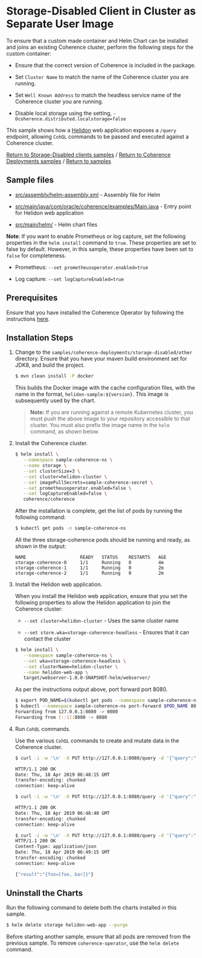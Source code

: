 # Storage-Disabled Client in Cluster as Separate User Image

To ensure that a custom made container and Helm Chart can be installed and joins an existing Coherence
cluster, perform the following steps for the custom container:

* Ensure that the correct version of Coherence is included in the package.

* Set `Cluster Name` to match the name of the Coherence cluster you are running.

* Set  `Well Known Address` to match the headless service name of the Coherence cluster you are running.

* Disable local storage using the setting, `-Dcoherence.distributed.localstorage=false`

This sample shows how a [Helidon](https://helidon.io/#/) web application exposes a `/query` endpoint,
allowing `CohQL` commands to be passed and executed against a Coherence cluster.


[Return to Storage-Disabled clients samples](../) / [Return to Coherence Deployments samples](../../) / [Return to samples](../../../README.md#list-of-samples)

## Sample files

* [src/assembly/helm-assembly.xml](src/assembly/helm-assembly.xml) - Assembly file for Helm

* [src/main/java/com/oracle/coherence/examples/Main.java](src/main/java/com/oracle/coherence/examples/Main.java) - Entry point for Helidon web application

* [src/main/helm/](src/main/helm) - Helm chart files

**Note**: If you want to enable Prometheus or log capture, set the following properties in the `helm install` command to `true`. These properties are set to false by default. However, in this sample, these properties have been set to `false` for completeness.

* Prometheus: `--set prometheusoperator.enabled=true`

* Log capture: `--set logCaptureEnabled=true`

## Prerequisites

Ensure that you have installed the Coherence Operator by following the instructions [here](../../../README.md#install-the-coherence-operator).

## Installation Steps

1. Change to the `samples/coherence-deployments/storage-disabled/other` directory. Ensure that you have your maven build environment set for JDK8, and build the project.

   ```bash
   $ mvn clean install -P docker
   ```

   This builds the Docker image with the cache configuration files, with the name in the format, `helidon-sample:${version}`. This image
   is subsequently used by the chart.

   > **Note:** If you are running against a remote Kubernetes cluster, you must
   > push the above image to your repository accessible to that cluster. You must also
   > prefix the image name in the `helm` command, as shown below.

2. Install the Coherence cluster.

   ```bash
   $ helm install \
      --namespace sample-coherence-ns \
      --name storage \
      --set clusterSize=3 \
      --set cluster=helidon-cluster \
      --set imagePullSecrets=sample-coherence-secret \
      --set prometheusoperator.enabled=false \
      --set logCaptureEnabled=false \
      coherence/coherence
   ```

   After the installation is complete, get the list of pods by running the following command:

   ```bash
   $ kubectl get pods -n sample-coherence-ns
   ```
   All the three storage-coherence pods should be running and ready, as shown in the output:

   ```console
   NAME                    READY   STATUS    RESTARTS   AGE
   storage-coherence-0     1/1     Running   0          4m
   storage-coherence-1     1/1     Running   0          2m   
   storage-coherence-2     1/1     Running   0          2m
   ```


3. Install the Helidon web application.

   When you install the Helidon web application, ensure that  you set the following properties to allow the Helidon application to join the Coherence cluster:

   * `--set cluster=helidon-cluster` - Uses the same cluster name

   * `--set store.wka=storage-coherence-headless` - Ensures that it can contact the cluster

   ```bash
   $ helm install \
      --namespace sample-coherence-ns \
      --set wka=storage-coherence-headless \
      --set clusterName=helidon-cluster \
      --name helidon-web-app \
      target/webserver-1.0.0-SNAPSHOT-helm/webserver/
   ```

   As per the instructions output above, port forward port 8080.

   ```bash
   $ export POD_NAME=$(kubectl get pods --namespace sample-coherence-ns -l "app=webserver,release=helidon-web-app" -o jsonpath="{.items[0].metadata.name}")
   $ kubectl --namespace sample-coherence-ns port-forward $POD_NAME 8080:8080
   Forwarding from 127.0.0.1:8080 -> 8080
   Forwarding from [::1]:8080 -> 8080
   ```

4. Run `CohQL` commands.

   Use the various `CohQL` commands to create and mutate data in the Coherence cluster.

   ```bash
   $ curl -i -w '\n' -X PUT http://127.0.0.1:8080/query -d '{"query":"create cache foo"}'

   HTTP/1.1 200 OK
   Date: Thu, 18 Apr 2019 06:48:15 GMT
   transfer-encoding: chunked
   connection: keep-alive

   $ curl -i -w '\n' -X PUT http://127.0.0.1:8080/query -d '{"query":"insert into foo key(\"foo\") value(\"bar\")"}'

   HTTP/1.1 200 OK
   Date: Thu, 18 Apr 2019 06:48:40 GMT
   transfer-encoding: chunked
   connection: keep-alive

   $ curl -i -w '\n' -X PUT http://127.0.0.1:8080/query -d '{"query":"select key(),value() from foo"}'
   HTTP/1.1 200 OK
   Content-Type: application/json
   Date: Thu, 18 Apr 2019 06:49:15 GMT
   transfer-encoding: chunked
   connection: keep-alive

   {"result":"{foo=[foo, bar]}"}
   ```

## Uninstall the Charts

Run the following command to delete both the charts installed in this sample.

```bash
$ helm delete storage helidon-web-app --purge
```

Before starting another sample, ensure that all  pods are removed from the previous sample. To remove `coherence-operator`, use the `helm delete` command.

